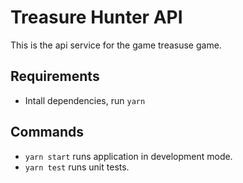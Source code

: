 # Treasure Hunter API

This is the api service for the game treasuse game.

## Requirements

- Intall dependencies, run `yarn`

## Commands

- `yarn start` runs application in development mode.
- `yarn test` runs unit tests.
